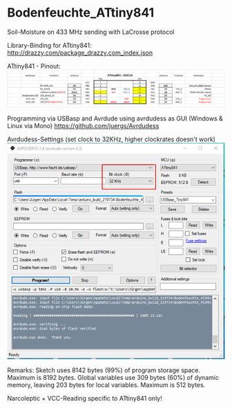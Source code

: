 # Bodenfeuchte_ATtiny841
Soil-Moisture on 433 MHz sending with LaCrosse protocol

Library-Binding for ATtiny841:
http://drazzy.com/package_drazzy.com_index.json

ATtiny841 - Pinout:  
![ATtiny841 - Pinout](./Bodenfeuchte_ATtiny841_Pinout.png)

Programming via USBasp and Avrdude using avrdudess as GUI (Windows & Linux via Mono) 
https://github.com/juergs/Avrdudess

Avrdudess-Settings (set clock to 32KHz, higher clockrates doesn't work) 
![avrdudess](./ATtiny841_avrdudess_settings.png)

Remarks:
Sketch uses 8142 bytes (99%) of program storage space. Maximum is 8192 bytes.
Global variables use 309 bytes (60%) of dynamic memory, leaving 203 bytes for local variables. 
Maximum is 512 bytes.

Narcoleptic + VCC-Reading specific to ATtiny841 only!

